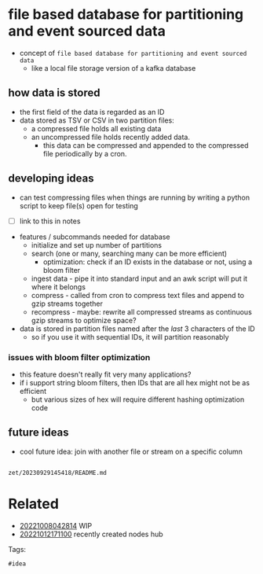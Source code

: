 # file based database for partitioning and event sourced data

- concept of `file based database for partitioning and event sourced data`
  - like a local file storage version of a kafka database

##  how data is stored
- the first field of the data is regarded as an ID
- data stored as TSV or CSV in two partition files:
  - a compressed file holds all existing data
  - an uncompressed file holds recently added data.
    - this data can be compressed and appended to the compressed file periodically by a cron.

## developing ideas
- can test compressing files when things are running by writing a python script to keep file(s) open for testing
- [ ] link to this in notes
- features / subcommands needed for database
  - initialize and set up number of partitions
  - search (one or many, searching many can be more efficient)
    - optimization: check if an ID exists in the database or not, using a bloom filter
  - ingest data - pipe it into standard input and an awk script will put it where it belongs
  - compress - called from cron to compress text files and append to gzip streams together
  - recompress - maybe: rewrite all compressed streams as continuous gzip streams to optimize space?
- data is stored in partition files named after the _last_ 3 characters of the ID
  - so if you use it with sequential IDs, it will partition reasonably

### issues with bloom filter optimization
- this feature doesn't really fit very many applications?
- if i support string bloom filters, then IDs that are all hex might not be as efficient
  - but various sizes of hex will require different hashing optimization code

## future ideas
- cool future idea: join with another file or stream on a specific column

```
```

` zet/20230929145418/README.md `

# Related

- [20221008042814](/zet/20221008042814/README.md) WIP
- [20221012171100](/zet/20221012171100/README.md) recently created nodes hub

Tags:

    #idea
